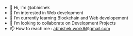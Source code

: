 - 👋 Hi, I’m @abhishek
- 👀 I’m interested in Web development
- 🌱 I’m currently learning Blockchain and Web developement
- 💞️ I’m looking to collaborate on Development Projects
- 📫 How to reach me : abhishek.work8@gmail.com

<!---
abhishek-code8/abhishek-code8 is a ✨ special ✨ repository because its `README.md` (this file) appears on your GitHub profile.
You can click the Preview link to take a look at your changes.
--->

